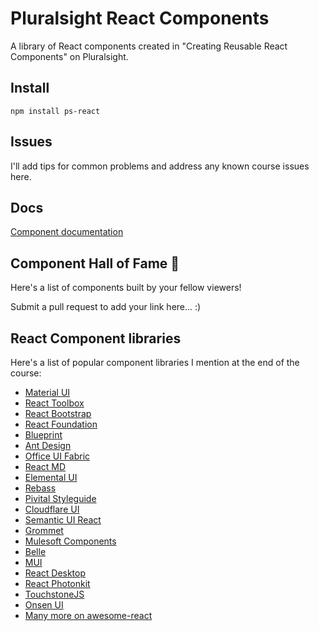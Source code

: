 # Pluralsight React Components

A library of React components created in "Creating Reusable React Components" on Pluralsight.

## Install
```
npm install ps-react
```

## Issues
I'll add tips for common problems and address any known course issues here.

## Docs
[Component documentation](http://emanualjade.github.io/react-jade/)

## Component Hall of Fame 🎉
Here's a list of components built by your fellow viewers!

Submit a pull request to add your link here... :)

## React Component libraries
Here's a list of popular component libraries I mention at the end of the course:
- [Material UI](http://material-ui.com)
- [React Toolbox](http://react-toolbox.com)
- [React Bootstrap](http://react-bootstrap.github.io)
- [React Foundation](http://react.foundation)
- [Blueprint](http://blueprintjs.com)
- [Ant Design](http://ant.design)
- [Office UI Fabric](http://dev.office.com/fabric)
- [React MD](http://react-md.mlaursen.com)
- [Elemental UI](http://elemental-ui.com)
- [Rebass](http://jxnblk.com/rebass/)
- [Pivital Styleguide](http://styleguide.cfapps.io)
- [Cloudflare UI](http://cloudflare.github.io)
- [Semantic UI React](http://react.semantic-ui.com)
- [Grommet](http://grommet.github.io)
- [Mulesoft Components](http://ux.mulesoft.com)
- [Belle](http://nikgraf.github.io/belle)
- [MUI](http://muicss.com)
- [React Desktop](http://reactdesktop.js.org)
- [React Photonkit](http://react-photonkit.github.io)
- [TouchstoneJS](http://touchstonejs.io)
- [Onsen UI](http://onsen.io/react)
- [Many more on awesome-react](http://github.com/enaqx/awesome-react)
